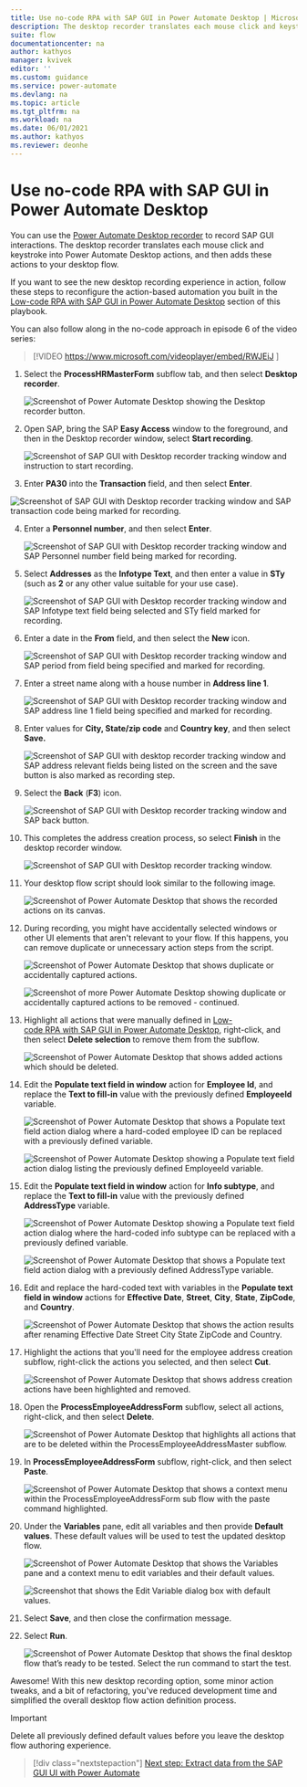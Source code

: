 ```yaml
---
title: Use no-code RPA with SAP GUI in Power Automate Desktop | Microsoft Docs
description: The desktop recorder translates each mouse click and keystroke into Power Automate Desktop actions and adds them to your desktop flow. 
suite: flow
documentationcenter: na
author: kathyos
manager: kvivek
editor: ''
ms.custom: guidance
ms.service: power-automate
ms.devlang: na
ms.topic: article
ms.tgt_pltfrm: na
ms.workload: na
ms.date: 06/01/2021
ms.author: kathyos
ms.reviewer: deonhe
---
```


# Use no-code RPA with SAP GUI in Power Automate Desktop

You can use the [Power Automate Desktop recorder](../../desktop-flows/recording-flow.md) to record SAP GUI interactions. The desktop recorder translates each mouse click and keystroke into Power Automate Desktop actions, and then adds these actions to your desktop flow.

If you want to see the new desktop recording experience in action, follow these steps to reconfigure the action-based automation you built in the [Low-code RPA with SAP GUI in Power Automate Desktop](action-based-SAP-GUI-automation-manually-overview.md) section of this playbook.

You can also follow along in the no-code approach in episode 6 of the video series:

> [!VIDEO https://www.microsoft.com/videoplayer/embed/RWJEiJ ]

1. Select the **ProcessHRMasterForm** subflow tab, and then select **Desktop recorder**.

   ![Screenshot of Power Automate Desktop showing the Desktop recorder button.](media/desktop-recorder-button.png)

2. Open SAP, bring the SAP **Easy Access** window to the foreground, and then in the Desktop recorder window, select **Start recording**.

   ![Screenshot of SAP GUI with Desktop recorder tracking window and instruction to start recording.](media/desktop-recorder-tracking-window-start-recording.png)

3. Enter **PA30** into the **Transaction** field, and then select **Enter**.
 
  ![Screenshot of SAP GUI with Desktop recorder tracking window and SAP transaction code being marked for recording.](media/desktop-recorder-tracking-with-SAP-transaction-code.png)

4. Enter a **Personnel number**, and then select **Enter**.

   ![Screenshot of SAP GUI with Desktop recorder tracking window and SAP Personnel number field being marked for recording.](media/desktop-recorder-tracking-with-SAP-personnel-no.png)

5. Select **Addresses** as the **Infotype Text**, and then enter a value in **STy** (such as **2** or any other value suitable for your use case).

   ![Screenshot of SAP GUI with Desktop recorder tracking window and SAP Infotype text field being selected and STy field marked for recording.](media/desktop-recorder-tracking-with-SAP-infotype.png)

6. Enter a date in the **From** field, and then select the **New** icon.

   ![Screenshot of SAP GUI with Desktop recorder tracking window and SAP period from field being specified and marked for recording.](media/desktop-recorder-tracking-with-SAP-period-from.png)

7. Enter a street name along with a house number in **Address line 1**.

   ![Screenshot of SAP GUI with Desktop recorder tracking window and SAP address line 1 field being specified and marked for recording.](media/desktop-recorder-tracking-with-SAP-address-line.png)

8. Enter values for **City, State/zip code** and **Country key**, and then select **Save.**

   ![Screenshot of SAP GUI with desktop recorder tracking window and SAP address relevant fields being listed on the screen and the save button is also marked as recording step.](media/desktop-recorder-tracking-with-SAP-address-fields-and-save-button.png)

9. Select the **Back** (**F3**) icon.

   ![Screenshot of SAP GUI with Desktop recorder tracking window and SAP back button.](media/desktop-recorder-tracking-with-SAP-back-button.png)

10. This completes the address creation process, so select **Finish** in the desktop recorder window.

    ![Screenshot of SAP GUI with Desktop recorder tracking window.](media/SAP-gui-with-desktop-recorder-tracking.png)

11. Your desktop flow script should look similar to the following image.

    ![Screenshot of Power Automate Desktop that shows the recorded actions on its canvas.](media/PAD-showing-recorded-actions.png)

12. During recording, you might have accidentally selected windows or other UI elements that aren't relevant to your flow. If this happens, you can remove duplicate or unnecessary action steps from the script.

    ![Screenshot of Power Automate Desktop that shows duplicate or accidentally captured actions.](media/PAD-showing-actions-to-be-removed.png)

    ![Screenshot of more Power Automate Desktop showing duplicate or accidentally captured actions to be removed - continued.](media/PAD-showing-more-actions-to-be-removed.png)

13. Highlight all actions that were manually defined in [Low-code RPA with SAP GUI in Power Automate Desktop](action-based-sap-gui-automation-manually-overview.md), right-click, and then select **Delete selection** to remove them from the subflow.

    ![Screenshot of Power Automate Desktop that shows added actions which should be deleted.](media/PAD-with-actions-to-be-deleted.png)

14. Edit the **Populate text field in window** action for **Employee Id**, and replace the **Text to fill-in** value with the previously defined **EmployeeId** variable.

    ![Screenshot of Power Automate Desktop that shows a Populate text field action dialog where a hard-coded employee ID can be replaced with a previously defined variable.](media/PAD-with-populate-text-with-hard-coded-employee-id.png)

    ![Screenshot of Power Automate Desktop showing a Populate text field action dialog listing the previously defined EmployeeId variable.](media/PAD-with-populate-text-with-employee-id-variable.png)

15. Edit the **Populate text field in window** action for **Info subtype**, and replace the **Text to fill-in** value with the previously defined **AddressType** variable.

    ![Screenshot of Power Automate Desktop showing a Populate text field action dialog where the hard-coded info subtype can be replaced with a previously defined variable.](media/PAD-with-populate-text-with-info-subtype.png)

    ![Screenshot of Power Automate Desktop that shows a Populate text field action dialog with a previously defined AddressType variable.](media/PAD-with-populate-text-with-addresstype-variable.png) 

16. Edit and replace the hard-coded text with variables in the **Populate text field in window** actions for **Effective Date**, **Street**, **City**, **State**, **ZipCode**, and **Country**.

    ![Screenshot of Power Automate Desktop that shows the action results after renaming Effective Date  Street  City  State  ZipCode  and Country.](media/PAD-after-renaming-fields.png)

17. Highlight the actions that you'll need for the employee address creation subflow, right-click the actions you selected, and then select **Cut**.

    ![Screenshot of Power Automate Desktop that shows address creation actions have been highlighted and removed.](media/PAD-with-address-actions-highlighted.png)

18. Open the **ProcessEmployeeAddressForm** subflow, select all actions, right-click, and then select **Delete**.

    ![Screenshot of Power Automate Desktop that highlights all actions that are to be deleted within the ProcessEmployeeAddressMaster subflow.](media/PAD-with-actions-deleted-in-processemployeeaddressmaster.png)

19. In **ProcessEmployeeAddressForm** subflow, right-click, and then select **Paste**.

    ![Screenshot of Power Automate Desktop that shows a context menu within the ProcessEmployeeAddressForm sub flow with the paste command highlighted.](media/PAD-with-processemployeeaddressmaster-subflow-and-paste.png)

20. Under the **Variables** pane, edit all variables and then provide **Default values**. These default values will be used to test the updated desktop flow.

    ![Screenshot of Power Automate Desktop that shows the Variables pane and a context menu to edit variables and their default values.](media/PAD-with-variables-pane-and-edit-variables.png)

    ![Screenshot that shows the Edit Variable dialog box with default values.](media/edit-variable-dialog-with-default-values.png)

21. Select **Save**, and then close the confirmation message.

22. Select **Run**.

    ![Screenshot of Power Automate Desktop that shows the final desktop flow that’s ready to be tested. Select the run command to start the test.](media/PAD-with-final-UI-flow-ready-to-be-tested.png)

Awesome! With this new desktop recording option, some minor action tweaks, and a bit of refactoring, you've reduced development time and simplified the overall desktop flow action definition process.

>[!IMPORTANT]
>Delete all previously defined default values before you leave the desktop flow authoring experience.

> [!div class="nextstepaction"]
> [Next step: Extract data from the SAP GUI UI with Power Automate](extracting-information-from-sap-gui-ui.md)
